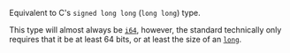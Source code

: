 Equivalent to C's `signed long long` (`long long`) type.

This type will almost always be [`i64`], however, the standard technically only requires that it be at least 64 bits, or at least the size of an [`long`].

[`long`]: type.c_int.html
[`i64`]: ../../primitive.i64.html
